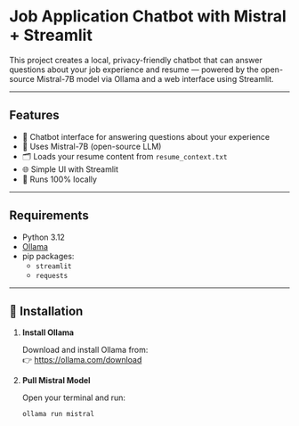 # Job Application Chatbot with Mistral + Streamlit

This project creates a local, privacy-friendly chatbot that can answer questions about your job experience and resume — powered by the open-source Mistral-7B model via Ollama and a web interface using Streamlit.

---

## Features

- 🤖 Chatbot interface for answering questions about your experience
- 🧠 Uses Mistral-7B (open-source LLM)
- 🗂️ Loads your resume content from `resume_context.txt`
- 🌐 Simple UI with Streamlit
- 🔐 Runs 100% locally

---

## Requirements

- Python 3.12
- [Ollama](https://ollama.com/download)
- pip packages:
  - `streamlit`
  - `requests`

---

## 🔧 Installation

1. **Install Ollama**

   Download and install Ollama from:  
   👉 https://ollama.com/download

2. **Pull Mistral Model**

   Open your terminal and run:
   ```bash
   ollama run mistral
